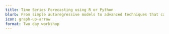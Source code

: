 ```yaml
---
title: Time Series Forecasting using R or Python
blurb: From simple autoregressive models to advanced techniques that can automatically choose the most appropriate method depending on the patterns in your data.
icon: graph-up-arrow
format: Two day workshop
---
```

